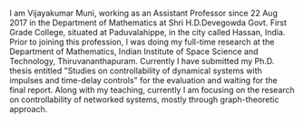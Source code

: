 I am Vijayakumar Muni, working as an Assistant Professor since 22 Aug 2017 in the Department of Mathematics at Shri H.D.Devegowda Govt. First Grade College, situated at Paduvalahippe, in the city called Hassan, India. Prior to joining this profession, I was doing my full-time research at the Department of Mathematics, Indian Institute of Space Science and Technology, Thiruvananthapuram. Currently I have submitted my Ph.D. thesis entitled "Studies on controllability of dynamical systems with impulses and time-delay controls" for the evaluation and waiting for the final report. 
Along with my teaching, currently I am focusing on the research on controllability of networked systems, mostly through graph-theoretic approach.
